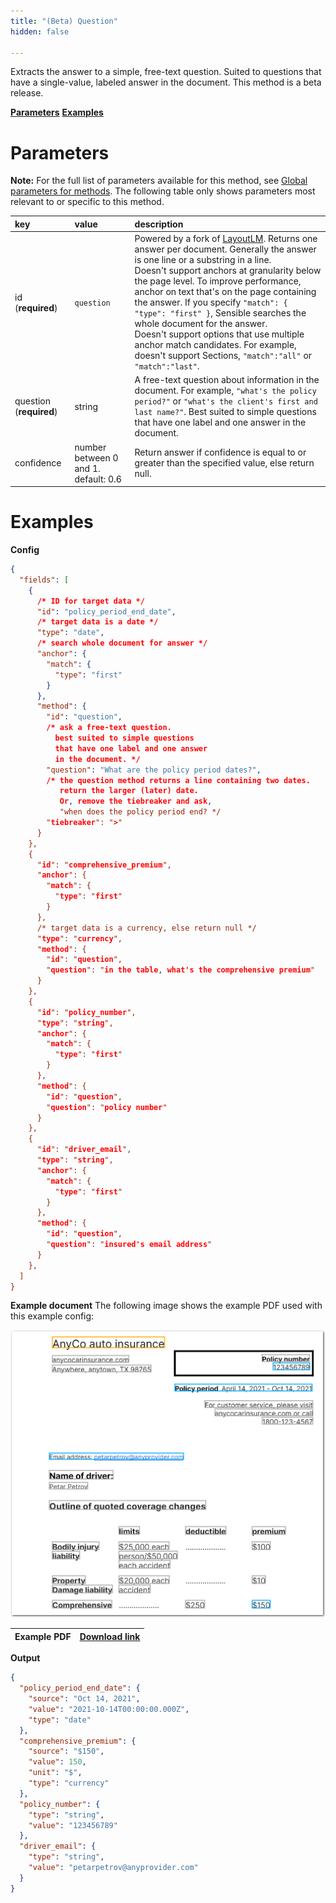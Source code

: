```yaml
---
title: "(Beta) Question"
hidden: false

---
```


Extracts the answer to a simple, free-text question. Suited to questions that have a single-value, labeled answer in the document.  This method is a beta release.



[**Parameters**](doc:question#parameters)
[**Examples**](doc:question#examples)

Parameters
=====

**Note:** For the full list of parameters available for this method, see [Global parameters for methods](doc:method#section-global-parameters-for-methods). The following table only shows parameters most relevant to or specific to this method.

| key                     | value                                | description                                                  |
| :---------------------- | :----------------------------------- | :----------------------------------------------------------- |
| id (**required**)       | `question`                           | Powered by a fork of [LayoutLM](https://github.com/microsoft/unilm/tree/master/layoutlm).  Returns one answer per document. Generally the answer is one line or a substring in a line.<br/> Doesn't support anchors at granularity below the page level. To improve performance,  anchor on text that's on the page containing the answer. If you specify `"match": { "type": "first" }`, Sensible searches the whole document for the answer. <br/>Doesn't support options that use multiple anchor match candidates. For example, doesn't support Sections, `"match":"all"` or `"match":"last"`. |
| question (**required**) | string                               | A free-text question about information in the document. For example, `"what's the policy period?"` or `"what's the client's first and last name?"`. Best suited to simple questions that have one label and one answer in the document.<br/> |
| confidence              | number between 0 and 1. default: 0.6 | Return answer if confidence is equal to or greater than the specified value, else return null. |

Examples 
====

**Config**

```json
{
  "fields": [
    {
      /* ID for target data */
      "id": "policy_period_end_date",
      /* target data is a date */
      "type": "date",
      /* search whole document for answer */
      "anchor": {
        "match": {
          "type": "first"
        }
      },
      "method": {
        "id": "question",
        /* ask a free-text question.
          best suited to simple questions
          that have one label and one answer 
          in the document. */
        "question": "What are the policy period dates?",
        /* the question method returns a line containing two dates.
           return the larger (later) date.
           Or, remove the tiebreaker and ask,
           "when does the policy period end? */
        "tiebreaker": ">"
      }
    },
    {
      "id": "comprehensive_premium",
      "anchor": {
        "match": {
          "type": "first"
        }
      },
      /* target data is a currency, else return null */
      "type": "currency",
      "method": {
        "id": "question",
        "question": "in the table, what's the comprehensive premium"
      }
    },
    {
      "id": "policy_number",
      "type": "string",
      "anchor": {
        "match": {
          "type": "first"
        }
      },
      "method": {
        "id": "question",
        "question": "policy number"
      }
    },
    {
      "id": "driver_email",
      "type": "string",
      "anchor": {
        "match": {
          "type": "first"
        }
      },
      "method": {
        "id": "question",
        "question": "insured's email address"
      }
    },
  ]
}
```

**Example document**
The following image shows the example PDF used with this example config:

![Click to enlarge](https://raw.githubusercontent.com/sensible-hq/sensible-docs/main/readme-sync/assets/v0/images/final/question.png)

| Example PDF | [Download link](https://raw.githubusercontent.com/sensible-hq/sensible-docs/main/readme-sync/assets/v0/pdfs/auto_insurance_anyco.pdf) |
| ------------------------------- | ---------------------------------------------------------------------------------------------------------------------------------------- |



**Output**

```json
{
  "policy_period_end_date": {
    "source": "Oct 14, 2021",
    "value": "2021-10-14T00:00:00.000Z",
    "type": "date"
  },
  "comprehensive_premium": {
    "source": "$150",
    "value": 150,
    "unit": "$",
    "type": "currency"
  },
  "policy_number": {
    "type": "string",
    "value": "123456789"
  },
  "driver_email": {
    "type": "string",
    "value": "petarpetrov@anyprovider.com"
  }
}
```



